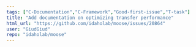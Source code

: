 ```yaml
---
tags: ["C-Documentation","C-Framework","Good-first-issue","T-task"]
title: "Add documentation on optimizing transfer performance"
html_url: "https://github.com/idaholab/moose/issues/20864"
user: "GiudGiud"
repo: "idaholab/moose"
---
```


